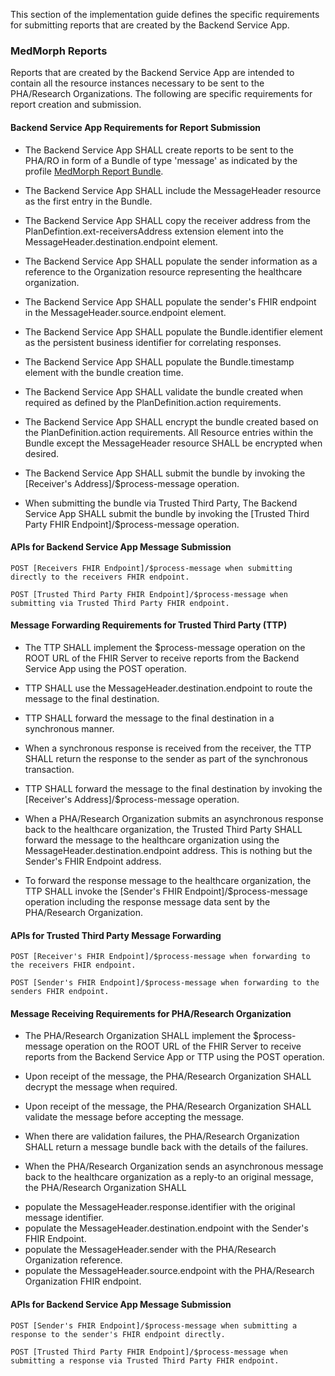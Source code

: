 This section of the implementation guide defines the specific requirements for submitting reports that are created by the Backend Service App.

### MedMorph Reports

Reports that are created by the Backend Service App are intended to contain all the resource instances necessary to be sent to the PHA/Research Organizations. The following are specific requirements for report creation and submission.

#### Backend Service App Requirements for Report Submission

* The Backend Service App SHALL create reports to be sent to the PHA/RO in form of a Bundle of type 'message' as indicated by the profile [MedMorph Report Bundle](StructureDefinition-medmorph-bundle.html).

* The Backend Service App SHALL include the MessageHeader resource as the first entry in the Bundle. 

* The Backend Service App SHALL copy the receiver address from the PlanDefintion.ext-receiversAddress extension element into the MessageHeader.destination.endpoint element.

* The Backend Service App SHALL populate the sender information as a reference to the Organization resource representing the healthcare organization.

* The Backend Service App SHALL populate the sender's FHIR endpoint in the MessageHeader.source.endpoint element.

* The Backend Service App SHALL populate the Bundle.identifier element as the persistent business identifier for correlating responses. 

* The Backend Service App SHALL populate the Bundle.timestamp element with the bundle creation time. 

* The Backend Service App SHALL validate the bundle created when required as defined by the PlanDefinition.action requirements.

* The Backend Service App SHALL encrypt the bundle created based on the PlanDefinition.action requirements. All Resource entries within the Bundle except the MessageHeader resource SHALL be encrypted when desired. 

* The Backend Service App SHALL submit the bundle by invoking the [Receiver's Address]/$process-message operation.

* When submitting the bundle via Trusted Third Party, The Backend Service App SHALL submit the bundle by invoking the [Trusted Third Party FHIR Endpoint]/$process-message operation.

#### APIs for Backend Service App Message Submission 

```
POST [Receivers FHIR Endpoint]/$process-message when submitting directly to the receivers FHIR endpoint.

POST [Trusted Third Party FHIR Endpoint]/$process-message when submitting via Trusted Third Party FHIR endpoint.
```

#### Message Forwarding Requirements for Trusted Third Party (TTP)

* The TTP SHALL implement the $process-message operation on the ROOT URL of the FHIR Server to receive reports from the Backend Service App using the POST operation.

* TTP SHALL use the MessageHeader.destination.endpoint to route the message to the final destination. 

* TTP SHALL forward the message to the final destination in a synchronous manner. 

* When a synchronous response is received from the receiver, the TTP SHALL return the response to the sender as part of the synchronous transaction.

* TTP SHALL forward the message to the final destination by invoking the [Receiver's Address]/$process-message operation.

* When a PHA/Research Organization submits an asynchronous response back to the healthcare organization, the Trusted Third Party SHALL forward the message to the healthcare organization using the MessageHeader.destination.endpoint address. This is nothing but the Sender's FHIR Endpoint address.

* To forward the response message to the healthcare organization, the TTP SHALL invoke the [Sender's FHIR Endpoint]/$process-message operation including the response message data sent by the PHA/Research Organization. 

#### APIs for Trusted Third Party Message Forwarding 

```
POST [Receiver's FHIR Endpoint]/$process-message when forwarding to the receivers FHIR endpoint.

POST [Sender's FHIR Endpoint]/$process-message when forwarding to the senders FHIR endpoint.
```

#### Message Receiving Requirements for PHA/Research Organization

* The PHA/Research Organization SHALL implement the $process-message operation on the ROOT URL of the FHIR Server to receive reports from the Backend Service App or TTP using the POST operation.

* Upon receipt of the message, the PHA/Research Organization SHALL decrypt the message when required. 

* Upon receipt of the message, the PHA/Research Organization SHALL validate the message before accepting the message.

* When there are validation failures, the PHA/Research Organization SHALL return a message bundle back with the details of the failures.

* When the PHA/Research Organization sends an asynchronous message back to the healthcare organization as a reply-to an original message, the PHA/Research Organization SHALL 
- populate the MessageHeader.response.identifier with the original message identifier.
- populate the MessageHeader.destination.endpoint with the Sender's FHIR Endpoint.
- populate the MessageHeader.sender with the PHA/Research Organization reference.
- populate the MessageHeader.source.endpoint with the PHA/Research Organization FHIR endpoint.



#### APIs for Backend Service App Message Submission 

```
POST [Sender's FHIR Endpoint]/$process-message when submitting a response to the sender's FHIR endpoint directly.

POST [Trusted Third Party FHIR Endpoint]/$process-message when submitting a response via Trusted Third Party FHIR endpoint.
```
